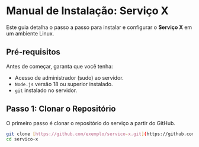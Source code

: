 # Manual de Instalação: Serviço X

Este guia detalha o passo a passo para instalar e configurar o **Serviço X** em um ambiente Linux.

## Pré-requisitos

Antes de começar, garanta que você tenha:
- Acesso de administrador (sudo) ao servidor.
- `Node.js` versão 18 ou superior instalado.
- `git` instalado no servidor.

## Passo 1: Clonar o Repositório

O primeiro passo é clonar o repositório do serviço a partir do GitHub.

```bash
git clone [https://github.com/exemplo/servico-x.git](https://github.com/exemplo/servico-x.git)
cd servico-x